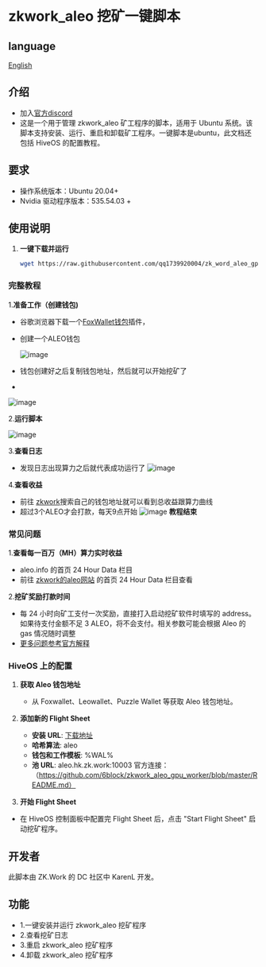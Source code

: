 # zkwork_aleo 挖矿一键脚本
## language
[English](./README_en.md)
## 介绍
- 加入[官方discord](https://discord.gg/cxURcWzz)
- 这是一个用于管理 zkwork_aleo 矿工程序的脚本，适用于 Ubuntu 系统。该脚本支持安装、运行、重启和卸载矿工程序。一键脚本是ubuntu，此文档还包括 HiveOS 的配置教程。
## 要求
- 操作系统版本：Ubuntu 20.04+
- Nvidia 驱动程序版本：535.54.03 +
## 使用说明
1. **一键下载并运行**

    ```bash
    wget https://raw.githubusercontent.com/qq1739920004/zk_word_aleo_gpu_script/master/zk_word_aleo_gpu_script.sh -O zkwork_aleo.sh  && chmod +x zkwork_aleo.sh && ./zkwork_aleo.sh
    ```
### 完整教程
1.**准备工作（创建钱包)**
- 谷歌浏览器下载一个[FoxWallet钱包](https://chromewebstore.google.com/search/FoxWallet%20%7C%20Aleo%20Wallet?hl=zh-CN&utm_source=ext_sidebar)插件，
- 创建一个ALEO钱包

  ![image](https://github.com/user-attachments/assets/0026acb6-7696-410f-bfe6-3a6a5f9447b7)

- 钱包创建好之后复制钱包地址，然后就可以开始挖矿了
- 
![image](https://github.com/user-attachments/assets/da2bfe4c-7979-48da-a683-26481af286b7)

2.**运行脚本**

![image](https://github.com/user-attachments/assets/8704a162-04d9-435e-b474-e39cf6dea1c3)


3.**查看日志**
- 发现日志出现算力之后就代表成功运行了
![image](https://github.com/user-attachments/assets/e3abdfd8-c0d7-46c8-b644-da98b91c6b8a)

4.**查看收益**
- 前往 [zkwork](https://zk.work/)搜索自己的钱包地址就可以看到总收益跟算力曲线 
- 超过3个ALEO才会打款，每天9点开始
![image](https://github.com/user-attachments/assets/b824b301-2229-4875-b1b1-66049533aa8f)
**教程结束**

### 常见问题
1.**查看每一百万（MH）算力实时收益**
- aleo.info 的首页 24 Hour Data 栏目
- 前往 [zkwork的aleo网站](https://aleo.info/) 的首页 24 Hour Data 栏目查看

2.**挖矿奖励打款时间**
- 每 24 小时向矿工支付一次奖励，直接打入启动挖矿软件时填写的 address。如果待支付金额不足 3 ALEO，将不会支付。相关参数可能会根据 Aleo 的 gas 情况随时调整
- [更多问题参考官方解释](https://github.com/6block/zkwork_aleo_gpu_worker/blob/master/FAQ_zh.md)

### HiveOS 上的配置

1. **获取 Aleo 钱包地址**

   -  从 Foxwallet、Leowallet、Puzzle Wallet 等获取 Aleo 钱包地址。

2. **添加新的 Flight Sheet**

    - **安装 URL**: [下载地址](https://github.com/6block/zkwork_aleo_gpu_worker/releases/download/v0.1.1-hot/aleo_prover-v0.1.1_hot.tar.gz)
    - **哈希算法**: aleo
    - **钱包和工作模板**: %WAL%
    - **池 URL**: aleo.hk.zk.work:10003
官方连接：（https://github.com/6block/zkwork_aleo_gpu_worker/blob/master/README.md）
3. **开始 Flight Sheet**

  -  在 HiveOS 控制面板中配置完 Flight Sheet 后，点击 "Start Flight Sheet" 启动挖矿程序。
## 开发者

此脚本由 ZK.Work 的 DC 社区中 KarenL 开发。

## 功能

- 1.一键安装并运行 zkwork_aleo 挖矿程序
- 2.查看挖矿日志
- 3.重启 zkwork_aleo 挖矿程序
- 4.卸载 zkwork_aleo 挖矿程序


